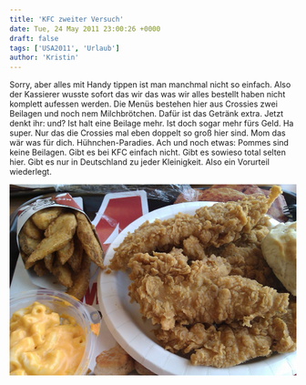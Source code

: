 ```yaml
---
title: 'KFC zweiter Versuch'
date: Tue, 24 May 2011 23:00:26 +0000
draft: false
tags: ['USA2011', 'Urlaub']
author: 'Kristin'
---
```


Sorry, aber alles mit Handy tippen ist man manchmal nicht so einfach. Also der Kassierer wusste sofort das wir das was wir alles bestellt haben nicht komplett aufessen werden. Die Menüs bestehen hier aus Crossies zwei Beilagen und noch nem Milchbrötchen. Dafür ist das Getränk extra. Jetzt denkt ihr: und? Ist halt eine Beilage mehr. Ist doch sogar mehr fürs Geld. Ha super. Nur das die Crossies mal eben doppelt so groß hier sind. Mom das wär was für dich. Hühnchen-Paradies. Ach und noch etwas: Pommes sind keine Beilagen. Gibt es bei KFC einfach nicht. Gibt es sowieso total selten hier. Gibt es nur in Deutschland zu jeder Kleinigkeit. Also ein Vorurteil wiederlegt.

![-780365593](/urlaub11to15-images/11/780365593-scaled1000.jpg?w=300)